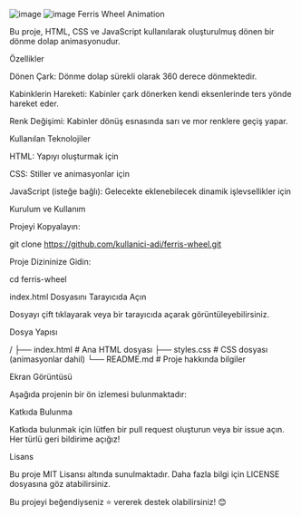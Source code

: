 ![image](https://github.com/user-attachments/assets/1adce891-abbb-4de1-b1f4-60a1b6586c79)
![image](https://github.com/user-attachments/assets/4370b1a5-efa9-4727-977a-e3a8ad5c8cb1)
Ferris Wheel Animation

Bu proje, HTML, CSS ve JavaScript kullanılarak oluşturulmuş dönen bir dönme dolap animasyonudur.

Özellikler

Dönen Çark: Dönme dolap sürekli olarak 360 derece dönmektedir.

Kabinklerin Hareketi: Kabinler çark dönerken kendi eksenlerinde ters yönde hareket eder.

Renk Değişimi: Kabinler dönüş esnasında sarı ve mor renklere geçiş yapar.

Kullanılan Teknolojiler

HTML: Yapıyı oluşturmak için

CSS: Stiller ve animasyonlar için

JavaScript (isteğe bağlı): Gelecekte eklenebilecek dinamik işlevsellikler için

Kurulum ve Kullanım

Projeyi Kopyalayın:

git clone https://github.com/kullanici-adi/ferris-wheel.git

Proje Dizininize Gidin:

cd ferris-wheel

index.html Dosyasını Tarayıcıda Açın

Dosyayı çift tıklayarak veya bir tarayıcıda açarak görüntüleyebilirsiniz.

Dosya Yapısı

/
├── index.html      # Ana HTML dosyası
├── styles.css      # CSS dosyası (animasyonlar dahil)
└── README.md       # Proje hakkında bilgiler

Ekran Görüntüsü

Aşağıda projenin bir ön izlemesi bulunmaktadır:



Katkıda Bulunma

Katkıda bulunmak için lütfen bir pull request oluşturun veya bir issue açın. Her türlü geri bildirime açığız!

Lisans

Bu proje MIT Lisansı altında sunulmaktadır. Daha fazla bilgi için LICENSE dosyasına göz atabilirsiniz.

Bu projeyi beğendiyseniz ⭐ vererek destek olabilirsiniz! 😊

